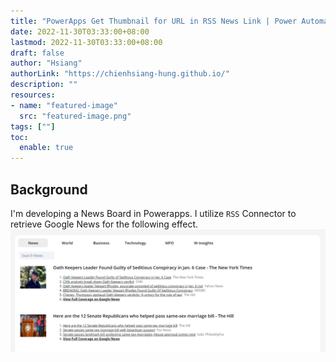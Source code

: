 ```yaml
---
title: "PowerApps Get Thumbnail for URL in RSS News Link | Power Automate API HTTP Tutorial"
date: 2022-11-30T03:33:00+08:00
lastmod: 2022-11-30T03:33:00+08:00
draft: false
author: "Hsiang"
authorLink: "https://chienhsiang-hung.github.io/"
description: ""
resources:
- name: "featured-image"
  src: "featured-image.png"
tags: [""]
toc:
  enable: true
---
```

## Background
I'm developing a News Board in Powerapps. I utilize `RSS` Connector to retrieve Google News for the following effect.
![featured-image.png](featured-image.png "featured-image")

